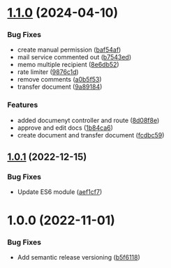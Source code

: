 # [1.1.0](https://github.com/Sahcoplc/document-api-microservice/compare/v1.0.1...v1.1.0) (2024-04-10)


### Bug Fixes

* create manual permission ([baf54af](https://github.com/Sahcoplc/document-api-microservice/commit/baf54afe17279f174ce0ce84902da6745d430155))
* mail service commented out ([b7543ed](https://github.com/Sahcoplc/document-api-microservice/commit/b7543ed774f5cf6862ac72e69d42f49faf740bc4))
* memo multiple recipient ([8e6db52](https://github.com/Sahcoplc/document-api-microservice/commit/8e6db52e1e9455e86fe9ba8962fe65eefc3eeb28))
* rate limiter ([9876c1d](https://github.com/Sahcoplc/document-api-microservice/commit/9876c1de3a29ca9ff02f7e791218cda85c805f5c))
* remove comments ([a0b5f53](https://github.com/Sahcoplc/document-api-microservice/commit/a0b5f5358e567e93dfbd209ccad2da7c96090f1d))
* transfer document ([9a89184](https://github.com/Sahcoplc/document-api-microservice/commit/9a89184b2d6fa6ce38dfb673e1c269dea7a426be))


### Features

* added documenyt controller and route ([8d08f8e](https://github.com/Sahcoplc/document-api-microservice/commit/8d08f8ef61a144c2aebaebb14ef965405ae2fef5))
* approve and edit docs ([1b84ca6](https://github.com/Sahcoplc/document-api-microservice/commit/1b84ca60ec12948df4f7e15cd51238c56eade8ab))
* create document and transfer document ([fcdbc59](https://github.com/Sahcoplc/document-api-microservice/commit/fcdbc59a208ebcaba7e1af722c8c4aa15b25f4f9))

## [1.0.1](https://github.com/Sahcoplc/document-api-microservice/compare/v1.0.0...v1.0.1) (2022-12-15)


### Bug Fixes

* Update ES6 module ([aef1cf7](https://github.com/Sahcoplc/document-api-microservice/commit/aef1cf72704fd1e32c92289846e377b4e08e6cc1))

# 1.0.0 (2022-11-01)


### Bug Fixes

* Add semantic release versioning ([b5f6118](https://github.com/Sahcoplc/document-api-microservice/commit/b5f61188261d197e3b1e3ee52ac78463ed88d036))
